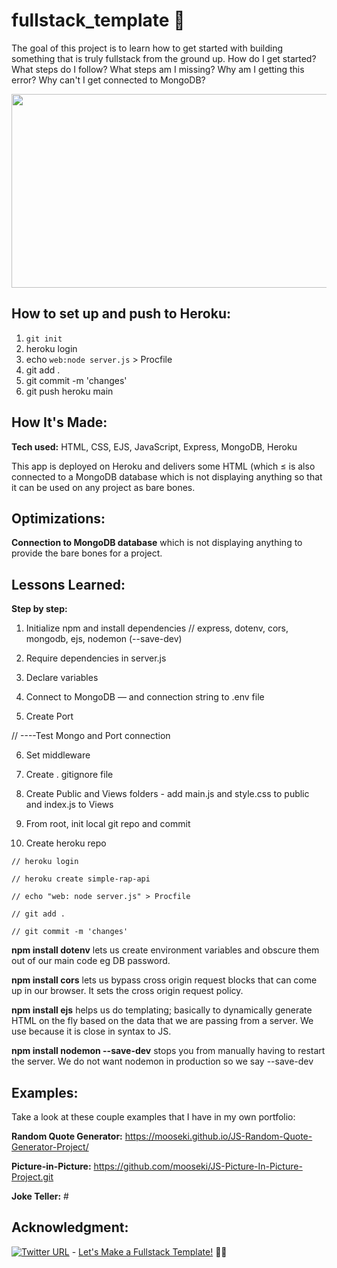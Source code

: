 # fullstack_template :dizzy:

The goal of this project is to learn how to get started with building something that is truly fullstack from the ground up. How do I get started? What steps do I follow? What steps am I missing? Why am I getting this error? Why can't I get connected to MongoDB? 

<p align="center">
  <img width="600" height="310" src="./autocompleteApp.gif">
</p>

## How to set up and push to Heroku:

1. `git init`
2. heroku login
3. echo `web:node server.js` > Procfile
4. git add .
5. git commit -m 'changes'
6. git push heroku main

## How It's Made:

**Tech used:** HTML, CSS, EJS, JavaScript, Express, MongoDB, Heroku

This app is deployed on Heroku and delivers some HTML (which ≤ is  also connected to a MongoDB database which is not displaying anything so that it can be used on any project as bare bones.

## Optimizations:

**Connection to MongoDB database** which is not displaying anything to provide the bare bones for a project. 

## Lessons Learned:

**Step by step:** 
1. Initialize npm and install dependencies
// express, dotenv, cors, mongodb, ejs, nodemon (--save-dev)

2. Require dependencies in server.js

3. Declare variables

4. Connect to MongoDB — and connection string to .env file

5. Create Port

// ----Test Mongo and Port connection

6. Set middleware

7. Create . gitignore file

8. Create Public and Views folders - add main.js and style.css to public and index.js to Views

9. From root, init local git repo and commit

10. Create heroku repo

`// heroku login`


`// heroku create simple-rap-api`


`// echo "web: node server.js" > Procfile`


`// git add .`


`// git commit -m 'changes'`

**npm install dotenv** lets us create environment variables and obscure them out of our main code eg DB password.

**npm install cors** lets us bypass cross origin request blocks that can come up in our browser. It sets the cross origin request policy.

**npm install ejs** helps us do templating; basically to dynamically generate HTML on the fly based on the data that we are passing from a server. 
We use because it is close in syntax to JS.

**npm install nodemon --save-dev** stops you from manually having to restart the server. We do not want nodemon in production so we say --save-dev

## Examples:
Take a look at these couple examples that I have in my own portfolio:

**Random Quote Generator:** https://mooseki.github.io/JS-Random-Quote-Generator-Project/

**Picture-in-Picture:** https://github.com/mooseki/JS-Picture-In-Picture-Project.git

**Joke Teller:** #

## Acknowledgment:
[![Twitter URL](https://img.shields.io/twitter/url/https/twitter.com/mayanwolfe.svg?style=social&label=Follow%20%40mayanwolfe)](https://twitter.com/mayanwolfe) - [Let's Make a Fullstack Template!](https://www.twitch.tv/videos/1511339035) :superhero_woman:
